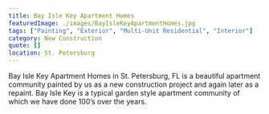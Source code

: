 ```yaml
---
title: Bay Isle Key Apartment Homes
featuredImage: ./images/BayIsleKeyApartmentHomes.jpg
tags: ["Painting", "Exterior", "Multi-Unit Residential", "Interior"]
category: New Construction
quote: []
location: St. Petersburg
---
```

Bay Isle Key Apartment Homes in St. Petersburg, FL is a beautiful apartment
community painted by us as a new construction project and again later as a
repaint. Bay Isle Key is a typical garden style apartment community of which we
have done 100’s over the years.
